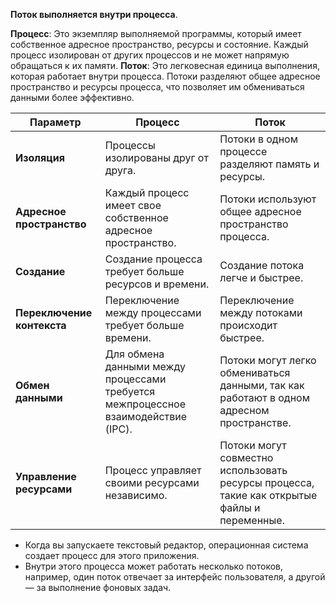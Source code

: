 **Поток выполняется внутри процесса**.

**Процесс**: Это экземпляр выполняемой программы, который имеет собственное адресное пространство, ресурсы и состояние. Каждый процесс изолирован от других процессов и не может напрямую обращаться к их памяти.
**Поток**: Это легковесная единица выполнения, которая работает внутри процесса. Потоки разделяют общее адресное пространство и ресурсы процесса, что позволяет им обмениваться данными более эффективно.

|Параметр|Процесс|Поток|
|---|---|---|
|**Изоляция**|Процессы изолированы друг от друга.|Потоки в одном процессе разделяют память и ресурсы.|
|**Адресное пространство**|Каждый процесс имеет свое собственное адресное пространство.|Потоки используют общее адресное пространство процесса.|
|**Создание**|Создание процесса требует больше ресурсов и времени.|Создание потока легче и быстрее.|
|**Переключение контекста**|Переключение между процессами требует больше времени.|Переключение между потоками происходит быстрее.|
|**Обмен данными**|Для обмена данными между процессами требуется межпроцессное взаимодействие (IPC).|Потоки могут легко обмениваться данными, так как работают в одном адресном пространстве.|
|**Управление ресурсами**|Процесс управляет своими ресурсами независимо.|Потоки могут совместно использовать ресурсы процесса, такие как открытые файлы и переменные.|

- Когда вы запускаете текстовый редактор, операционная система создает процесс для этого приложения.
- Внутри этого процесса может работать несколько потоков, например, один поток отвечает за интерфейс пользователя, а другой — за выполнение фоновых задач.